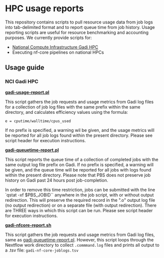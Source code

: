 # HPC usage reports

This repository contains scripts to pull resource usage data from job logs into tab-delimited format and to report queue time from job history. Usage reporting scripts are useful for resource benchmarking and accounting purposes. We currently provide scripts for: 

* [National Compute Infrastructure Gadi HPC](#nci-gadi-hpc)
* Executing nf-core pipelines on national HPCs

## Usage guide 

### NCI Gadi HPC 

**[gadi-usage-report.pl](Scripts/gadi_usage_report.pl)**

This script gathers the job requests and usage metrics from Gadi log files for a collection of job log files with the same prefix within the same directory, and calculates efficiency values using the formula:
```
e = cputime/walltime/cpus_used
```

If no prefix is specified, a warning wil be given, and the usage metrics will be reported for all job logs found within the present directory. Please see script header for execution instructions.

**[gadi-queuetime-report.pl](Scripts/gadi_queuetime_report.pl)** 

This script reports the queue time of a collection of completed jobs with the same output log file prefix on Gadi. If no prefix is specified, a warning will be given, and the queue time will be reported for all jobs with logs found within the present directory. Please note that PBS does not preserve job history on Gadi past 24 hours post job-completion.

In order to remove this time restriction, jobs can be submitted with the line `qstat -xf $PBS_JOBID`` anywhere in the job script, with or without output redirection. This will preserve the required record in the ".o" output log file (no output redirection) or on a separate file (with output redirection). There are THREE ways in which this script can be run. Please see script header for execution instructions.

**[gadi-nfcore-report.sh](Scripts/gadi_nfcore_report.sh)**

This script gathers the job requests and usage metrics from Gadi log files, same as [gadi-queuetime-report.pl](Scripts/gadi-queuetime-report.pl). However, this script loops through the Nextflow work directory to collect `.commmand.log` files and prints all output to a .tsv file: `gadi-nf-core-joblogs.tsv`
